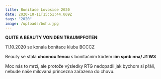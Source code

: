 ```yaml
---
title: Bonitace Lovosice 2020
date: 2020-10-11T15:51:44.069Z
tags: "2020"
image: /uploads/bohu.jpg
---
```

**QUITE A BEAUTY VON DEN TRAUMPFOTEN**

11.10.2020 se konala bonitace klubu BCCCZ

Beauty se stala **chovnou fenou** s bonitačním kódem **iim spnb nna/ J1 W3**

Moc nás to mrzí, ale protože výsledky RTG nedopadli jak bychom si přáli, nebude naše milovaná princezna zařazena do chovu.